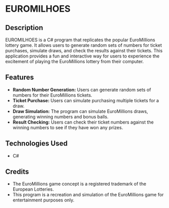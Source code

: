 # EUROMILHOES

## Description
EUROMILHOES is a C# program that replicates the popular EuroMillions lottery game. It allows users to generate random sets of numbers for ticket purchases, simulate draws, and check the results against their tickets. 
This application provides a fun and interactive way for users to experience the excitement of playing the EuroMillions lottery from their computer.

## Features
- **Random Number Generation:** Users can generate random sets of numbers for their EuroMillions tickets.
- **Ticket Purchase:** Users can simulate purchasing multiple tickets for a draw.
- **Draw Simulation:** The program can simulate EuroMillions draws, generating winning numbers and bonus balls.
- **Result Checking:** Users can check their ticket numbers against the winning numbers to see if they have won any prizes.

## Technologies Used
- C#

## Credits
- The EuroMillions game concept is a registered trademark of the European Lotteries.
- This program is a recreation and simulation of the EuroMillions game for entertainment purposes only.
